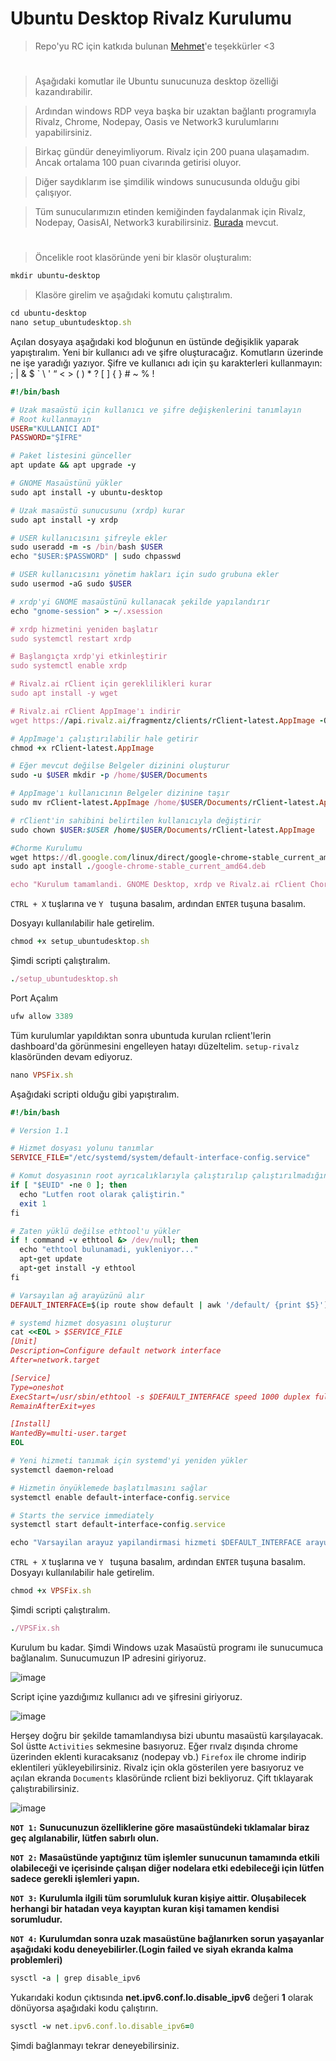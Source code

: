 # Ubuntu Desktop Rivalz Kurulumu

> Repo'yu RC için katkıda bulunan [Mehmet](https://github.com/mehmet0150)'e teşekkürler <3

#

> Aşağıdaki komutlar ile Ubuntu sunucunuza desktop özelliği kazandırabilir.

> Ardından windows RDP veya başka bir uzaktan bağlantı programıyla Rivalz, Chrome, Nodepay, Oasis ve Network3 kurulumlarını yapabilirsiniz. 

> Birkaç gündür deneyimliyorum. Rivalz için 200 puana ulaşamadım. Ancak ortalama 100 puan civarında getirisi oluyor. 

> Diğer saydıklarım ise şimdilik windows sunucusunda olduğu gibi çalışıyor.

> Tüm sunucularımızın etinden kemiğinden faydalanmak için Rivalz, Nodepay, OasisAI, Network3 kurabilirsiniz. [Burada](https://github.com/ruesandora/Rivalz/blob/main/Yanc%C4%B1klar.md) mevcut.


#

> Öncelikle root klasöründe yeni bir klasör oluşturalım:

```ruby
mkdir ubuntu-desktop
```

> Klasöre girelim ve aşağıdaki komutu çalıştıralım.

```ruby
cd ubuntu-desktop
nano setup_ubuntudesktop.sh
```
Açılan dosyaya aşağıdaki kod bloğunun en üstünde değişiklik yaparak yapıştıralım. Yeni bir kullanıcı adı ve şifre oluşturacağız. Komutların üzerinde ne işe yaradığı yazıyor. Şifre ve kullanıcı adı için şu karakterleri kullanmayın: ; | & $ ` \ ' “ < > ( ) * ? [ ] { } # ~ % !

```ruby
#!/bin/bash

# Uzak masaüstü için kullanıcı ve şifre değişkenlerini tanımlayın
# Root kullanmayın
USER="KULLANICI ADI"
PASSWORD="ŞİFRE"

# Paket listesini günceller
apt update && apt upgrade -y

# GNOME Masaüstünü yükler
sudo apt install -y ubuntu-desktop

# Uzak masaüstü sunucusunu (xrdp) kurar
sudo apt install -y xrdp

# USER kullanıcısını şifreyle ekler
sudo useradd -m -s /bin/bash $USER
echo "$USER:$PASSWORD" | sudo chpasswd

# USER kullanıcısını yönetim hakları için sudo grubuna ekler
sudo usermod -aG sudo $USER

# xrdp'yi GNOME masaüstünü kullanacak şekilde yapılandırır
echo "gnome-session" > ~/.xsession

# xrdp hizmetini yeniden başlatır
sudo systemctl restart xrdp

# Başlangıçta xrdp'yi etkinleştirir
sudo systemctl enable xrdp

# Rivalz.ai rClient için gereklilikleri kurar
sudo apt install -y wget

# Rivalz.ai rClient AppImage'ı indirir
wget https://api.rivalz.ai/fragmentz/clients/rClient-latest.AppImage -O rClient-latest.AppImage

# AppImage'ı çalıştırılabilir hale getirir
chmod +x rClient-latest.AppImage

# Eğer mevcut değilse Belgeler dizinini oluşturur
sudo -u $USER mkdir -p /home/$USER/Documents

# AppImage'ı kullanıcının Belgeler dizinine taşır
sudo mv rClient-latest.AppImage /home/$USER/Documents/rClient-latest.AppImage

# rClient'in sahibini belirtilen kullanıcıyla değiştirir
sudo chown $USER:$USER /home/$USER/Documents/rClient-latest.AppImage

#Chorme Kurulumu
wget https://dl.google.com/linux/direct/google-chrome-stable_current_amd64.deb
sudo apt install ./google-chrome-stable_current_amd64.deb 

echo "Kurulum tamamlandi. GNOME Desktop, xrdp ve Rivalz.ai rClient Chorme kuruldu. Lutfen VPSFix.sh dosyasini calistiriniz."

```

``` CTRL + X ``` tuşlarına ve ```Y ``` tuşuna basalım, ardından ```ENTER``` tuşuna basalım.

Dosyayı kullanılabilir hale getirelim.

```ruby
chmod +x setup_ubuntudesktop.sh
```

Şimdi scripti çalıştıralım.

```ruby
./setup_ubuntudesktop.sh
```
Port Açalım
```ruby
ufw allow 3389
```

Tüm kurulumlar yapıldıktan sonra ubuntuda kurulan rclient'lerin dashboard'da görünmesini engelleyen hatayı düzeltelim. ```setup-rivalz``` klasöründen devam ediyoruz.

```ruby
nano VPSFix.sh
```
Aşağıdaki scripti olduğu gibi yapıştıralım.

```ruby
#!/bin/bash

# Version 1.1

# Hizmet dosyası yolunu tanımlar
SERVICE_FILE="/etc/systemd/system/default-interface-config.service"

# Komut dosyasının root ayrıcalıklarıyla çalıştırılıp çalıştırılmadığını kontrol eder
if [ "$EUID" -ne 0 ]; then
  echo "Lutfen root olarak çaliştirin."
  exit 1
fi

# Zaten yüklü değilse ethtool'u yükler
if ! command -v ethtool &> /dev/null; then
  echo "ethtool bulunamadi, yukleniyor..."
  apt-get update
  apt-get install -y ethtool
fi

# Varsayılan ağ arayüzünü alır
DEFAULT_INTERFACE=$(ip route show default | awk '/default/ {print $5}')

# systemd hizmet dosyasını oluşturur
cat <<EOL > $SERVICE_FILE
[Unit]
Description=Configure default network interface
After=network.target

[Service]
Type=oneshot
ExecStart=/usr/sbin/ethtool -s $DEFAULT_INTERFACE speed 1000 duplex full autoneg off
RemainAfterExit=yes

[Install]
WantedBy=multi-user.target
EOL

# Yeni hizmeti tanımak için systemd'yi yeniden yükler
systemctl daemon-reload

# Hizmetin önyüklemede başlatılmasını sağlar
systemctl enable default-interface-config.service

# Starts the service immediately
systemctl start default-interface-config.service

echo "Varsayilan arayuz yapilandirmasi hizmeti $DEFAULT_INTERFACE arayuzune yuklendi ve baslatildi."
```

``` CTRL + X ``` tuşlarına ve ```Y ``` tuşuna basalım, ardından ```ENTER``` tuşuna basalım.
Dosyayı kullanılabilir hale getirelim.

```ruby
chmod +x VPSFix.sh
```

Şimdi scripti çalıştıralım.

```ruby
./VPSFix.sh
```

Kurulum bu kadar. Şimdi Windows uzak Masaüstü programı ile sunucumuca bağlanalım. Sunucumuzun IP adresini giriyoruz.

![image](https://github.com/ruesandora/Rivalz/assets/101149671/f7d00889-b44e-48bb-b98f-cab38b3cc7a8)


Script içine yazdığımız kullanıcı adı ve şifresini giriyoruz.

![image](https://github.com/ruesandora/Rivalz/assets/101149671/75ad52bd-2bfe-427a-9204-b7844b8a4219)

Herşey doğru bir şekilde tamamlandıysa bizi ubuntu masaüstü karşılayacak. Sol üstte ```Activities``` sekmesine basıyoruz. Eğer rıvalz dışında chrome üzerinden eklenti kuracaksanız (nodepay vb.) ```Firefox``` ile chrome indirip eklentileri yükleyebilirsiniz. Rivalz için okla gösterilen yere basıyoruz ve açılan ekranda ```Documents``` klasöründe rclient bizi bekliyoruz. Çift tıklayarak çalıştırabilirsiniz.

![image](https://github.com/ruesandora/Rivalz/assets/101149671/6c0939f7-a592-46a2-81c7-c376b2fa2a73)

**```NOT 1:``` Sunucunuzun özelliklerine göre masaüstündeki tıklamalar biraz geç algılanabilir, lütfen sabırlı olun.**

**```NOT 2:``` Masaüstünde yaptığınız tüm işlemler sunucunun tamamında etkili olabileceği ve içerisinde çalışan diğer nodelara etki edebileceği için lütfen sadece gerekli işlemleri yapın.**

**```NOT 3:``` Kurulumla ilgili tüm sorumluluk kuran kişiye aittir. Oluşabilecek herhangi bir hatadan veya kayıptan kuran kişi tamamen kendisi sorumludur.**

**```NOT 4:``` Kurulumdan sonra uzak masaüstüne bağlanırken sorun yaşayanlar aşağıdaki kodu deneyebilirler.(Login failed ve siyah ekranda kalma problemleri)**
```ruby
sysctl -a | grep disable_ipv6
```
Yukarıdaki kodun çıktısında **net.ipv6.conf.lo.disable_ipv6** değeri **1** olarak dönüyorsa aşağıdaki kodu çalıştırın.
```ruby
sysctl -w net.ipv6.conf.lo.disable_ipv6=0
```
Şimdi bağlanmayı tekrar deneyebilirsiniz.
